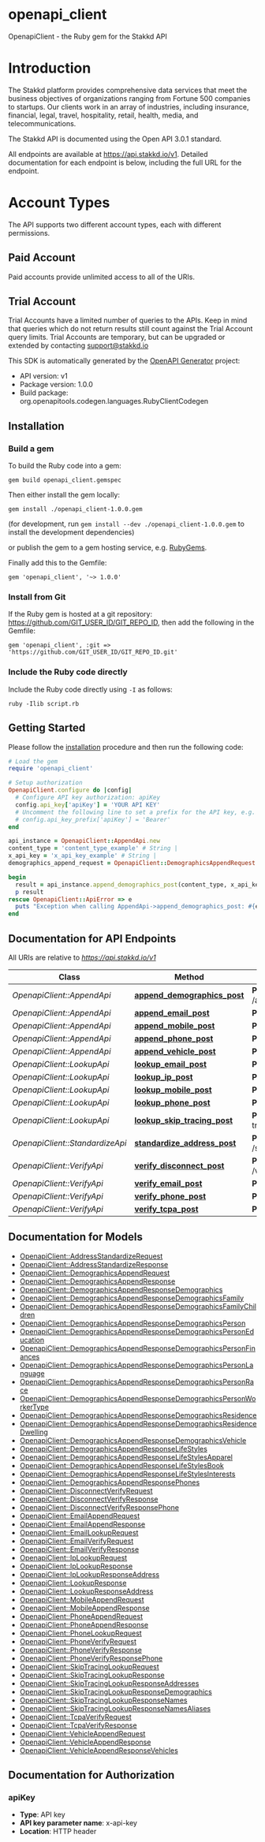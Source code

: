 # openapi_client

OpenapiClient - the Ruby gem for the Stakkd API

# Introduction
The Stakkd platform provides comprehensive data services that meet the business
objectives of organizations ranging from Fortune 500 companies to startups.
Our clients work in an array of industries, including insurance, financial, legal, travel, hospitality, retail, health, media, and telecommunications.

The Stakkd API is documented using the Open API 3.0.1 standard.

All endpoints are available at https://api.stakkd.io/v1. Detailed documentation for each endpoint is below, including the full URL for the endpoint.

# Account Types
The API supports two different account types, each with different permissions.

## Paid Account
Paid accounts provide unlimited access to all of the URIs.

## Trial Account
Trial Accounts have a limited number of queries to the APIs. Keep in mind that
queries which do not return results still count against the Trial Account query limits.
Trial Accounts are temporary, but can be upgraded or extended by contacting [support@stakkd.io](mailto:support@stakkd.io)


This SDK is automatically generated by the [OpenAPI Generator](https://openapi-generator.tech) project:

- API version: v1
- Package version: 1.0.0
- Build package: org.openapitools.codegen.languages.RubyClientCodegen

## Installation

### Build a gem

To build the Ruby code into a gem:

```shell
gem build openapi_client.gemspec
```

Then either install the gem locally:

```shell
gem install ./openapi_client-1.0.0.gem
```

(for development, run `gem install --dev ./openapi_client-1.0.0.gem` to install the development dependencies)

or publish the gem to a gem hosting service, e.g. [RubyGems](https://rubygems.org/).

Finally add this to the Gemfile:

    gem 'openapi_client', '~> 1.0.0'

### Install from Git

If the Ruby gem is hosted at a git repository: https://github.com/GIT_USER_ID/GIT_REPO_ID, then add the following in the Gemfile:

    gem 'openapi_client', :git => 'https://github.com/GIT_USER_ID/GIT_REPO_ID.git'

### Include the Ruby code directly

Include the Ruby code directly using `-I` as follows:

```shell
ruby -Ilib script.rb
```

## Getting Started

Please follow the [installation](#installation) procedure and then run the following code:

```ruby
# Load the gem
require 'openapi_client'

# Setup authorization
OpenapiClient.configure do |config|
  # Configure API key authorization: apiKey
  config.api_key['apiKey'] = 'YOUR API KEY'
  # Uncomment the following line to set a prefix for the API key, e.g. 'Bearer' (defaults to nil)
  # config.api_key_prefix['apiKey'] = 'Bearer'
end

api_instance = OpenapiClient::AppendApi.new
content_type = 'content_type_example' # String | 
x_api_key = 'x_api_key_example' # String | 
demographics_append_request = OpenapiClient::DemographicsAppendRequest.new({address1: 'address1_example', last_name: 'last_name_example', first_name: 'first_name_example'}) # DemographicsAppendRequest | 

begin
  result = api_instance.append_demographics_post(content_type, x_api_key, demographics_append_request)
  p result
rescue OpenapiClient::ApiError => e
  puts "Exception when calling AppendApi->append_demographics_post: #{e}"
end

```

## Documentation for API Endpoints

All URIs are relative to *https://api.stakkd.io/v1*

Class | Method | HTTP request | Description
------------ | ------------- | ------------- | -------------
*OpenapiClient::AppendApi* | [**append_demographics_post**](docs/AppendApi.md#append_demographics_post) | **POST** /append/demographics | 
*OpenapiClient::AppendApi* | [**append_email_post**](docs/AppendApi.md#append_email_post) | **POST** /append/email | 
*OpenapiClient::AppendApi* | [**append_mobile_post**](docs/AppendApi.md#append_mobile_post) | **POST** /append/mobile | 
*OpenapiClient::AppendApi* | [**append_phone_post**](docs/AppendApi.md#append_phone_post) | **POST** /append/phone | 
*OpenapiClient::AppendApi* | [**append_vehicle_post**](docs/AppendApi.md#append_vehicle_post) | **POST** /append/vehicle | 
*OpenapiClient::LookupApi* | [**lookup_email_post**](docs/LookupApi.md#lookup_email_post) | **POST** /lookup/email | 
*OpenapiClient::LookupApi* | [**lookup_ip_post**](docs/LookupApi.md#lookup_ip_post) | **POST** /lookup/ip | 
*OpenapiClient::LookupApi* | [**lookup_mobile_post**](docs/LookupApi.md#lookup_mobile_post) | **POST** /lookup/mobile | 
*OpenapiClient::LookupApi* | [**lookup_phone_post**](docs/LookupApi.md#lookup_phone_post) | **POST** /lookup/phone | 
*OpenapiClient::LookupApi* | [**lookup_skip_tracing_post**](docs/LookupApi.md#lookup_skip_tracing_post) | **POST** /lookup/skip-tracing | 
*OpenapiClient::StandardizeApi* | [**standardize_address_post**](docs/StandardizeApi.md#standardize_address_post) | **POST** /standardize/address | 
*OpenapiClient::VerifyApi* | [**verify_disconnect_post**](docs/VerifyApi.md#verify_disconnect_post) | **POST** /verify/disconnect | 
*OpenapiClient::VerifyApi* | [**verify_email_post**](docs/VerifyApi.md#verify_email_post) | **POST** /verify/email | 
*OpenapiClient::VerifyApi* | [**verify_phone_post**](docs/VerifyApi.md#verify_phone_post) | **POST** /verify/phone | 
*OpenapiClient::VerifyApi* | [**verify_tcpa_post**](docs/VerifyApi.md#verify_tcpa_post) | **POST** /verify/tcpa | 


## Documentation for Models

 - [OpenapiClient::AddressStandardizeRequest](docs/AddressStandardizeRequest.md)
 - [OpenapiClient::AddressStandardizeResponse](docs/AddressStandardizeResponse.md)
 - [OpenapiClient::DemographicsAppendRequest](docs/DemographicsAppendRequest.md)
 - [OpenapiClient::DemographicsAppendResponse](docs/DemographicsAppendResponse.md)
 - [OpenapiClient::DemographicsAppendResponseDemographics](docs/DemographicsAppendResponseDemographics.md)
 - [OpenapiClient::DemographicsAppendResponseDemographicsFamily](docs/DemographicsAppendResponseDemographicsFamily.md)
 - [OpenapiClient::DemographicsAppendResponseDemographicsFamilyChildren](docs/DemographicsAppendResponseDemographicsFamilyChildren.md)
 - [OpenapiClient::DemographicsAppendResponseDemographicsPerson](docs/DemographicsAppendResponseDemographicsPerson.md)
 - [OpenapiClient::DemographicsAppendResponseDemographicsPersonEducation](docs/DemographicsAppendResponseDemographicsPersonEducation.md)
 - [OpenapiClient::DemographicsAppendResponseDemographicsPersonFinances](docs/DemographicsAppendResponseDemographicsPersonFinances.md)
 - [OpenapiClient::DemographicsAppendResponseDemographicsPersonLanguage](docs/DemographicsAppendResponseDemographicsPersonLanguage.md)
 - [OpenapiClient::DemographicsAppendResponseDemographicsPersonRace](docs/DemographicsAppendResponseDemographicsPersonRace.md)
 - [OpenapiClient::DemographicsAppendResponseDemographicsPersonWorkerType](docs/DemographicsAppendResponseDemographicsPersonWorkerType.md)
 - [OpenapiClient::DemographicsAppendResponseDemographicsResidence](docs/DemographicsAppendResponseDemographicsResidence.md)
 - [OpenapiClient::DemographicsAppendResponseDemographicsResidenceDwelling](docs/DemographicsAppendResponseDemographicsResidenceDwelling.md)
 - [OpenapiClient::DemographicsAppendResponseDemographicsVehicle](docs/DemographicsAppendResponseDemographicsVehicle.md)
 - [OpenapiClient::DemographicsAppendResponseLifeStyles](docs/DemographicsAppendResponseLifeStyles.md)
 - [OpenapiClient::DemographicsAppendResponseLifeStylesApparel](docs/DemographicsAppendResponseLifeStylesApparel.md)
 - [OpenapiClient::DemographicsAppendResponseLifeStylesBook](docs/DemographicsAppendResponseLifeStylesBook.md)
 - [OpenapiClient::DemographicsAppendResponseLifeStylesInterests](docs/DemographicsAppendResponseLifeStylesInterests.md)
 - [OpenapiClient::DemographicsAppendResponsePhones](docs/DemographicsAppendResponsePhones.md)
 - [OpenapiClient::DisconnectVerifyRequest](docs/DisconnectVerifyRequest.md)
 - [OpenapiClient::DisconnectVerifyResponse](docs/DisconnectVerifyResponse.md)
 - [OpenapiClient::DisconnectVerifyResponsePhone](docs/DisconnectVerifyResponsePhone.md)
 - [OpenapiClient::EmailAppendRequest](docs/EmailAppendRequest.md)
 - [OpenapiClient::EmailAppendResponse](docs/EmailAppendResponse.md)
 - [OpenapiClient::EmailLookupRequest](docs/EmailLookupRequest.md)
 - [OpenapiClient::EmailVerifyRequest](docs/EmailVerifyRequest.md)
 - [OpenapiClient::EmailVerifyResponse](docs/EmailVerifyResponse.md)
 - [OpenapiClient::IpLookupRequest](docs/IpLookupRequest.md)
 - [OpenapiClient::IpLookupResponse](docs/IpLookupResponse.md)
 - [OpenapiClient::IpLookupResponseAddress](docs/IpLookupResponseAddress.md)
 - [OpenapiClient::LookupResponse](docs/LookupResponse.md)
 - [OpenapiClient::LookupResponseAddress](docs/LookupResponseAddress.md)
 - [OpenapiClient::MobileAppendRequest](docs/MobileAppendRequest.md)
 - [OpenapiClient::MobileAppendResponse](docs/MobileAppendResponse.md)
 - [OpenapiClient::PhoneAppendRequest](docs/PhoneAppendRequest.md)
 - [OpenapiClient::PhoneAppendResponse](docs/PhoneAppendResponse.md)
 - [OpenapiClient::PhoneLookupRequest](docs/PhoneLookupRequest.md)
 - [OpenapiClient::PhoneVerifyRequest](docs/PhoneVerifyRequest.md)
 - [OpenapiClient::PhoneVerifyResponse](docs/PhoneVerifyResponse.md)
 - [OpenapiClient::PhoneVerifyResponsePhone](docs/PhoneVerifyResponsePhone.md)
 - [OpenapiClient::SkipTracingLookupRequest](docs/SkipTracingLookupRequest.md)
 - [OpenapiClient::SkipTracingLookupResponse](docs/SkipTracingLookupResponse.md)
 - [OpenapiClient::SkipTracingLookupResponseAddresses](docs/SkipTracingLookupResponseAddresses.md)
 - [OpenapiClient::SkipTracingLookupResponseDemographics](docs/SkipTracingLookupResponseDemographics.md)
 - [OpenapiClient::SkipTracingLookupResponseNames](docs/SkipTracingLookupResponseNames.md)
 - [OpenapiClient::SkipTracingLookupResponseNamesAliases](docs/SkipTracingLookupResponseNamesAliases.md)
 - [OpenapiClient::TcpaVerifyRequest](docs/TcpaVerifyRequest.md)
 - [OpenapiClient::TcpaVerifyResponse](docs/TcpaVerifyResponse.md)
 - [OpenapiClient::VehicleAppendRequest](docs/VehicleAppendRequest.md)
 - [OpenapiClient::VehicleAppendResponse](docs/VehicleAppendResponse.md)
 - [OpenapiClient::VehicleAppendResponseVehicles](docs/VehicleAppendResponseVehicles.md)


## Documentation for Authorization


### apiKey


- **Type**: API key
- **API key parameter name**: x-api-key
- **Location**: HTTP header


